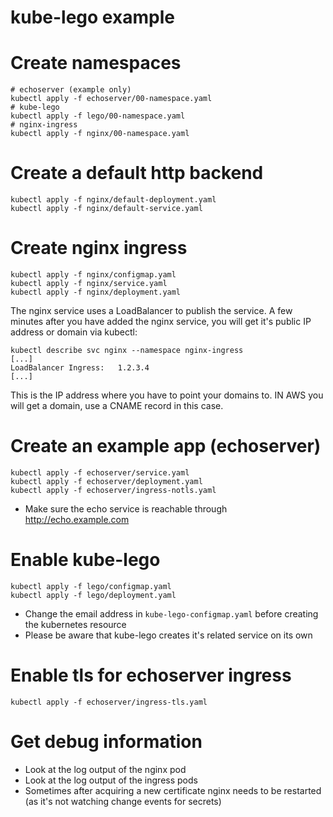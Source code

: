 # kube-lego example

# Create namespaces

```
# echoserver (example only)
kubectl apply -f echoserver/00-namespace.yaml
# kube-lego
kubectl apply -f lego/00-namespace.yaml
# nginx-ingress
kubectl apply -f nginx/00-namespace.yaml
```

# Create a default http backend

```
kubectl apply -f nginx/default-deployment.yaml
kubectl apply -f nginx/default-service.yaml
```

# Create nginx ingress

```
kubectl apply -f nginx/configmap.yaml
kubectl apply -f nginx/service.yaml
kubectl apply -f nginx/deployment.yaml
```

The nginx service uses a LoadBalancer to publish the service. A few minutes after you have added the nginx service, you will get it's public IP address or domain via kubectl:

```
kubectl describe svc nginx --namespace nginx-ingress
[...]
LoadBalancer Ingress:   1.2.3.4
[...]
```

This is the IP address where you have to point your domains to. IN AWS you will get a domain, use a CNAME record in this case.

# Create an example app (echoserver)

```
kubectl apply -f echoserver/service.yaml
kubectl apply -f echoserver/deployment.yaml
kubectl apply -f echoserver/ingress-notls.yaml
```

- Make sure the echo service is reachable through http://echo.example.com

# Enable kube-lego

```
kubectl apply -f lego/configmap.yaml
kubectl apply -f lego/deployment.yaml
```
- Change the email address in `kube-lego-configmap.yaml` before creating the
  kubernetes resource
- Please be aware that kube-lego creates it's related service on its own


# Enable tls for echoserver ingress

```
kubectl apply -f echoserver/ingress-tls.yaml
```

# Get debug information

- Look at the log output of the nginx pod
- Look at the log output of the ingress pods
- Sometimes after acquiring a new certificate nginx needs to be restarted (as
  it's not watching change events for secrets)
